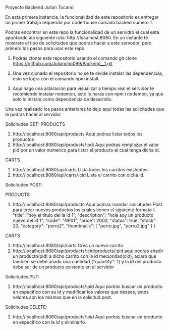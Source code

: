 Proyecto Backend Julian Tocano

En esta primera instancia, la funcionalidad de este repositorio es entregar un primer trabajo requerido por coderhouse cursada backed numero 1.

Podras encontrar en este repo la funcionalidad de un servidro el cual esta apuntando ala siguiente ruta: http://localhost:8080. En un instante te mostrare el tipo de solicitudes que podras hacer a este servodor, pero primero los pasos para usar este repo

1. Podras clonar este repositorio usando el comando git clone https://github.com/Juliancho099/Backend__1.git

2. Una vez clonado el repositorio no se te olvide instalar las dependencias, esto se logra con el comando npm install.

3. Aqui hago una aclaracion para visualizar a tiempo real el servidor te recomiendo instalar nodemon, esto lo haras con npm i nodemon, ya que solo lo instale como dependencia de desarrollo.

Una vez realizado los pasos anteriores te dejo aqui todas las solicitudes que le podras hacer al servidor


Solicitudes GET:
PRODUCTS
1. http://localhost:8080/api/products Aqui podras listar todos los productos
2. http://localhost:8080/api/products/:pdi Aqui podras remplazar el valor pid por un valor numerico para listar el producto el cual tenga dicha id.

CARTS

1. http://localhost:8080/api/carts Lista todos los carritos existentes.
2. http://localhost:8080/api/carts/:cid Lista el carrito con dicha id.

Solicitudes POST:

PRODUCTS
1. http://localhost:8080/api/products Aqui podras mandar solicitudes Post para crear nuevos productos los cuales tienen el siguiente formato
    {
        "title": "soy el titulo del la id 1",
        "description": "hola soy un producto nuevo del id 1",
        "code": "NP01",
        "price": 2000,
        "status": true,
        "stock": 20,
        "category": "perro2",
        "thumbnails": [
            "perro.jpg",
            "perro2.jpg"
        ]
    }

CARTS

1. http://localhost:8080/api/carts Crea un nuevo carrito
2. http://localhost:8080/api/products/:cid/products/:pid aqui podras añadir un producto(pid) a dicho carrito con la id meciondad(cid), aclaro que tambien se debe añadir una cantidad {"quantity": 1} y la id del producto debe ser de un producto existente en el servidor

Solicitudes PUT:

1. http://localhost:8080/api/products/:pid Aqui podras buscar un producto en especifico con su id y modificar los valores que desees, estos valores son los mismos que en la solicitud post.

Solicitudes DELETE:

1. http://localhost:8080/api/products/:pid Aqui podras buscar un producto en especifico con la id y eliminarlo.